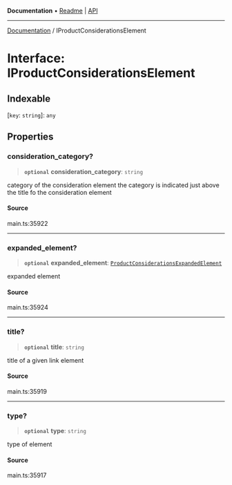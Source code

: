 **Documentation** • [Readme](../README.md) \| [API](../globals.md)

***

[Documentation](../README.md) / IProductConsiderationsElement

# Interface: IProductConsiderationsElement

## Indexable

 \[`key`: `string`\]: `any`

## Properties

### consideration\_category?

> **`optional`** **consideration\_category**: `string`

category of the consideration element
the category is indicated just above the title fo the consideration element

#### Source

main.ts:35922

***

### expanded\_element?

> **`optional`** **expanded\_element**: [`ProductConsiderationsExpandedElement`](../classes/ProductConsiderationsExpandedElement.md)

expanded element

#### Source

main.ts:35924

***

### title?

> **`optional`** **title**: `string`

title of a given link element

#### Source

main.ts:35919

***

### type?

> **`optional`** **type**: `string`

type of element

#### Source

main.ts:35917
